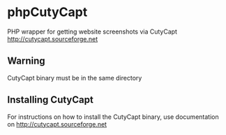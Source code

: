 phpCutyCapt
===========

PHP wrapper for getting website screenshots via CutyCapt http://cutycapt.sourceforge.net

Warning
-------
CutyCapt binary must be in the same directory

Installing CutyCapt
-------

For instructions on how to install the CutyCapt binary, use documentation on http://cutycapt.sourceforge.net
